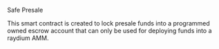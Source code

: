 Safe Presale

This smart contract is created to lock presale funds into a programmed owned escrow account that can only be used for deploying funds into a raydium AMM.
